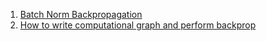 1. <a href="http://cthorey.github.io./backpropagation/" target="_blank">Batch Norm Backpropagation</a>
2. [How to write computational graph and perform backprop](https://kratzert.github.io/2016/02/12/understanding-the-gradient-flow-through-the-batch-normalization-layer.html)
